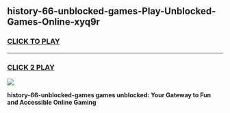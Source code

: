 
## history-66-unblocked-games-Play-Unblocked-Games-Online-xyq9r
<h3>
<a href="https://premium76.site?title=history-66-unblocked-games&ref=25A">CLICK TO PLAY</a></h3>
<hr>

<h3>
<a href="https://premium76.site?title=history-66-unblocked-games&ref=25A">CLICK 2 PLAY</a>
  
</h3>

<a href="https://premium76.site?title=history-66-unblocked-games&ref=25A"><img src="https://clearcache.store/games.png"></a>


**history-66-unblocked-games games unblocked: Your Gateway to Fun and Accessible Online Gaming**
